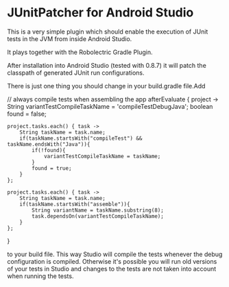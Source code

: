 # JUnitPatcher for Android Studio

This is a very simple plugin which should enable the execution of JUnit tests in the JVM from inside Android Studio.

It plays together with the Robolectric Gradle Plugin.

After installation into Android Studio (tested with 0.8.7) it will patch the classpath of generated JUnit run configurations.

There is just one thing you should change in your build.gradle file.Add

// always compile tests when assembling the app
afterEvaluate { project ->
    String variantTestCompileTaskName = 'compileTestDebugJava';
    boolean found = false;

    project.tasks.each() { task ->
        String taskName = task.name;
        if(taskName.startsWith("compileTest") && taskName.endsWith("Java")){
            if(!found){
                variantTestCompileTaskName = taskName;
            }
            found = true;
        }
    };

    project.tasks.each() { task ->
        String taskName = task.name;
        if(taskName.startsWith("assemble")){
            String variantName = taskName.substring(8);
            task.dependsOn(variantTestCompileTaskName);
        }
    };

}


to your build file. This way Studio will compile the tests whenever the debug configuration is compiled.
Otherwise it's possible you will run old versions of your tests in Studio and changes to the tests are not taken into account when running the tests.

